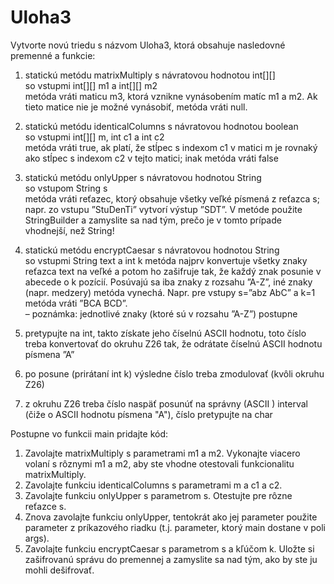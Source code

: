 # Uloha3
Vytvorte novú triedu s názvom Uloha3, ktorá obsahuje nasledovné premenné a funkcie:
1. statickú metódu matrixMultiply
s návratovou hodnotou int[][] <br>
so vstupmi int[][] m1 a int[][] m2 <br>
metóda vráti maticu m3, ktorá vznikne vynásobením matíc m1 a m2. Ak tieto matice nie je možné vynásobiť, metóda vráti null. <br>

2. statickú metódu identicalColumns
s návratovou hodnotou boolean <br>
so vstupmi int[][] m, int c1 a int c2 <br>
metóda vráti true, ak platí, že stĺpec s indexom c1 v matici m je rovnaký ako stĺpec s indexom c2 v tejto matici; inak metóda vráti false <br>

3. statickú metódu onlyUpper s návratovou hodnotou String <br>
so vstupom String s <br>
metóda vráti reťazec, ktorý obsahuje všetky veľké písmená z reťazca s; napr. zo vstupu ”StuDenTi” vytvorí výstup ”SDT”. V metóde použite StringBuilder a zamyslite sa nad tým, prečo je v tomto prípade vhodnejší, než String! <br>

4. statickú metódu encryptCaesar s návratovou hodnotou String <br> so vstupmi String text a int k
metóda najprv konvertuje všetky znaky reťazca text na veľké a potom ho zašifruje tak, že každý znak posunie v abecede o k pozícií. Posúvajú sa iba znaky z rozsahu ”A-Z”, iné znaky (napr. medzery)
metóda vynechá. Napr. pre vstupy s=”abz AbC” a k=1 metóda vráti ”BCA BCD”. <br>
– poznámka: jednotlivé znaky (ktoré sú v rozsahu ”A-Z”) postupne

1. pretypujte na int, takto získate jeho číselnú ASCII hodnotu, toto číslo treba konvertovať do okruhu Z26 tak, že odrátate číselnú ASCII hodnotu písmena ”A”
2. po posune (prirátaní int k) výsledne číslo treba zmodulovať (kvôli okruhu Z26)
3. z okruhu Z26 treba číslo naspäť posunúť na správny (ASCII ) interval (čiže o ASCII hodnotu písmena "A"), číslo pretypujte na char

Postupne vo funkcii main pridajte kód:
1. Zavolajte matrixMultiply s parametrami m1 a m2. Vykonajte viacero volaní s rôznymi m1 a m2, aby ste vhodne otestovali funkcionalitu matrixMultiply.
2. Zavolajte funkciu identicalColumns s parametrami m a c1 a c2.
3. Zavolajte funkciu onlyUpper s parametrom s. Otestujte pre rôzne reťazce s.
4. Znova zavolajte funkciu onlyUpper, tentokrát ako jej parameter použite parameter z príkazového riadku (t.j. parameter, ktorý main dostane v poli args).
5. Zavolajte funkciu encryptCaesar s parametrom s a kľúčom k. Uložte si zašifrovanú správu do premennej a zamyslite sa nad tým, ako by ste ju mohli dešifrovať.